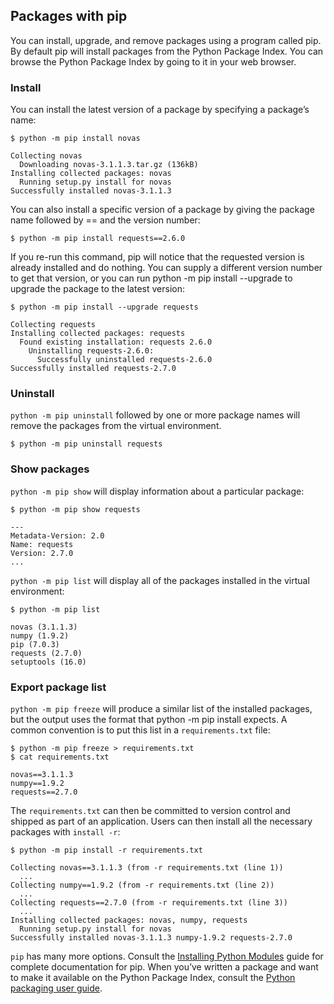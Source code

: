 ## Packages with pip

You can install, upgrade, and remove packages using a program called pip. By default pip will install packages from the Python Package Index. You can browse the Python Package Index by going to it in your web browser.

### Install

You can install the latest version of a package by specifying a package’s name:

```
$ python -m pip install novas

Collecting novas
  Downloading novas-3.1.1.3.tar.gz (136kB)
Installing collected packages: novas
  Running setup.py install for novas
Successfully installed novas-3.1.1.3
```

You can also install a specific version of a package by giving the package name followed by == and the version number:

```
$ python -m pip install requests==2.6.0
```

If you re-run this command, pip will notice that the requested version is already installed and do nothing. You can supply a different version number to get that version, or you can run python -m pip install --upgrade to upgrade the package to the latest version:

```
$ python -m pip install --upgrade requests

Collecting requests
Installing collected packages: requests
  Found existing installation: requests 2.6.0
    Uninstalling requests-2.6.0:
      Successfully uninstalled requests-2.6.0
Successfully installed requests-2.7.0
```

### Uninstall

```python -m pip uninstall``` followed by one or more package names will remove the packages from the virtual environment.

```
$ python -m pip uninstall requests
```

### Show packages

```python -m pip show``` will display information about a particular package:

```
$ python -m pip show requests

---
Metadata-Version: 2.0
Name: requests
Version: 2.7.0
...
```

```python -m pip list``` will display all of the packages installed in the virtual environment:

```
$ python -m pip list

novas (3.1.1.3)
numpy (1.9.2)
pip (7.0.3)
requests (2.7.0)
setuptools (16.0)
```

### Export package list

```python -m pip freeze``` will produce a similar list of the installed packages, but the output uses the format that python -m pip install expects. A common convention is to put this list in a ```requirements.txt``` file:

```
$ python -m pip freeze > requirements.txt
$ cat requirements.txt

novas==3.1.1.3
numpy==1.9.2
requests==2.7.0
```

The ```requirements.txt``` can then be committed to version control and shipped as part of an application. Users can then install all the necessary packages with ```install -r```:

```
$ python -m pip install -r requirements.txt

Collecting novas==3.1.1.3 (from -r requirements.txt (line 1))
  ...
Collecting numpy==1.9.2 (from -r requirements.txt (line 2))
  ...
Collecting requests==2.7.0 (from -r requirements.txt (line 3))
  ...
Installing collected packages: novas, numpy, requests
  Running setup.py install for novas
Successfully installed novas-3.1.1.3 numpy-1.9.2 requests-2.7.0
```

```pip``` has many more options. Consult the [Installing Python Modules](https://docs.python.org/3/installing/index.html#installing-index) guide for complete documentation for pip. When you’ve written a package and want to make it available on the Python Package Index, consult the [Python packaging user guide](https://packaging.python.org/en/latest/tutorials/packaging-projects/).
